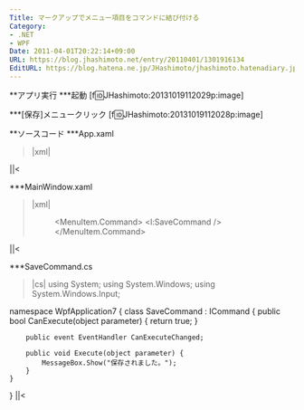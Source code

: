 ```yaml
---
Title: マークアップでメニュー項目をコマンドに結び付ける
Category:
- .NET
- WPF
Date: 2011-04-01T20:22:14+09:00
URL: https://blog.jhashimoto.net/entry/20110401/1301916134
EditURL: https://blog.hatena.ne.jp/JHashimoto/jhashimoto.hatenadiary.jp/atom/entry/12921228815717257852
---
```



**アプリ実行
***起動
[f:id:JHashimoto:20131019112029p:image]

***[保存]メニュークリック
[f:id:JHashimoto:20131019112028p:image]

**ソースコード
***App.xaml
>|xml|
<Application x:Class="WpfApplication7.App"
             xmlns="http://schemas.microsoft.com/winfx/2006/xaml/presentation"
             xmlns:x="http://schemas.microsoft.com/winfx/2006/xaml"
             StartupUri="MainWindow.xaml">
</Application>
||<

***MainWindow.xaml
>|xml|
<Window x:Class="WpfApplication7.MainWindow"
        xmlns="http://schemas.microsoft.com/winfx/2006/xaml/presentation"
        xmlns:x="http://schemas.microsoft.com/winfx/2006/xaml"
        xmlns:l="clr-namespace:WpfApplication7"
        Title="MainWindow" Height="350" Width="525">
    <DockPanel LastChildFill="False">
        <Menu DockPanel.Dock="Top">
            <MenuItem Header="ファイル(_F)">
                <MenuItem Header="保存(_S)">
                    <MenuItem.Command>
                        <l:SaveCommand />
                    </MenuItem.Command>
                </MenuItem>
            </MenuItem>
        </Menu>
    </DockPanel>
</Window>
||<

***SaveCommand.cs
>|cs|
using System;
using System.Windows;
using System.Windows.Input;

namespace WpfApplication7 {
    class SaveCommand : ICommand {
        public bool CanExecute(object parameter) {
            return true;
        }

        public event EventHandler CanExecuteChanged;

        public void Execute(object parameter) {
            MessageBox.Show("保存されました。");
        }
    }
}
||<
